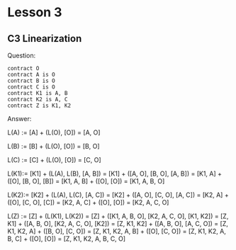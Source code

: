 # Lesson 3

## C3 Linearization

Question:

```solidity
contract O
contract A is O
contract B is O
contract C is O
contract K1 is A, B
contract K2 is A, C
contract Z is K1, K2
```

Answer:

L(A) := [A] + (L(O), [O]) = [A, O]

L(B) := [B] + (L(O), [O]) = [B, O]

L(C) := [C] + (L(O), [O]) = [C, O]

L(K1):= [K1] + (L(A), L(B), [A, B])
= [K1] + ([A, O], [B, O], [A, B])
= [K1, A] + ([O], [B, O], [B])
= [K1, A, B] + ([O], [O])
= [K1, A, B, O]

L(K2):= [K2] + (L(A), L(C), [A, C])
= [K2] + ([A, O], [C, O], [A, C])
= [K2, A] + ([O], [C, O], [C])
= [K2, A, C] + ([O], [O])
= [K2, A, C, O]

L(Z) := [Z] + (L(K1), L(K2))
= [Z] + ([K1, A, B, O], [K2, A, C, O], [K1, K2])
= [Z, K1] + ([A, B, O], [K2, A, C, O], [K2])
= [Z, K1, K2] + ([A, B, O], [A, C, O])
= [Z, K1, K2, A] + ([B, O], [C, O])
= [Z, K1, K2, A, B] + ([O], [C, O])
= [Z, K1, K2, A, B, C] + ([O], [O])
= [Z, K1, K2, A, B, C, O]
